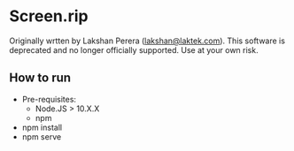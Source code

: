 # Screen.rip

Originally wrtten by Lakshan Perera (lakshan@laktek.com). This software is deprecated and no longer officially supported.
Use at your own risk.

## How to run

* Pre-requisites:
  - Node.JS > 10.X.X
  - npm
* npm install
* npm serve

